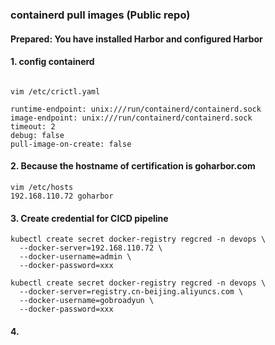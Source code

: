 ### containerd pull images (Public repo)

#### Prepared: You have installed Harbor and configured Harbor

#### 1. config containerd
```shell
          
vim /etc/crictl.yaml 

runtime-endpoint: unix:///run/containerd/containerd.sock
image-endpoint: unix:///run/containerd/containerd.sock
timeout: 2
debug: false
pull-image-on-create: false

```


#### 2. Because the hostname of certification is goharbor.com 
```shell
vim /etc/hosts
192.168.110.72 goharbor
```

#### 3. Create credential for CICD pipeline

```shell
kubectl create secret docker-registry regcred -n devops \
  --docker-server=192.168.110.72 \
  --docker-username=admin \
  --docker-password=xxx
  
kubectl create secret docker-registry regcred -n devops \
  --docker-server=registry.cn-beijing.aliyuncs.com \
  --docker-username=gobroadyun \
  --docker-password=xxx
```

#### 4. 
